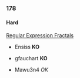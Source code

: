 ### 178

#### Hard

[Regular Expression Fractals](http://www.reddit.com/r/dailyprogrammer/comments/2fkh8u/9052014_challenge_178_hard_regular_expression/)

* Ensiss **KO**

* gfauchart **KO**

* Mawu3n4 _OK_
